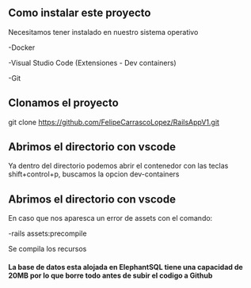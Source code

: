 
## Como instalar este proyecto

Necesitamos tener instalado en nuestro sistema operativo

-Docker

-Visual Studio Code (Extensiones - Dev containers)

-Git

## Clonamos el proyecto

git clone https://github.com/FelipeCarrascoLopez/RailsAppV1.git

## Abrimos el directorio con vscode

Ya dentro del directorio podemos abrir el contenedor con las teclas shift+control+p, buscamos la opcion dev-containers


## Abrimos el directorio con vscode

En caso que nos aparesca un error de assets con el comando:

-rails assets:precompile 

Se compila los recursos

#### La base de datos esta alojada en ElephantSQL tiene una capacidad de 20MB por lo que borre todo antes de subir el codigo a Github